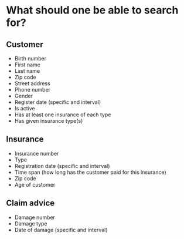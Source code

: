 # What should one be able to search for?

## Customer
* Birth number
* First name
* Last name
* Zip code
* Street address
* Phone number
* Gender
* Register date (specific and interval)
* Is active
* Has at least one insurance of each type
* Has given insurance type(s)

## Insurance
* Insurance number
* Type
* Registration date (specific and interval)
* Time span (how long has the customer paid for this insurance)
* Zip code
* Age of customer

## Claim advice
* Damage number
* Damage type
* Date of damage (specific and interval)
